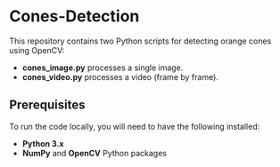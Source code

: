 # Cones-Detection
This repository contains two Python scripts for detecting orange cones using OpenCV:
- **cones_image.py** processes a single image.
- **cones_video.py** processes a video (frame by frame).

## Prerequisites

To run the code locally, you will need to have the following installed:

- **Python 3.x**
- **NumPy** and **OpenCV** Python packages

